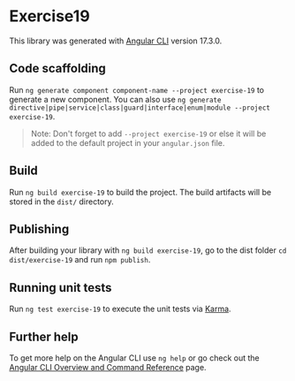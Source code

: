 # Exercise19

This library was generated with [Angular CLI](https://github.com/angular/angular-cli) version 17.3.0.

## Code scaffolding

Run `ng generate component component-name --project exercise-19` to generate a new component. You can also use `ng generate directive|pipe|service|class|guard|interface|enum|module --project exercise-19`.
> Note: Don't forget to add `--project exercise-19` or else it will be added to the default project in your `angular.json` file. 

## Build

Run `ng build exercise-19` to build the project. The build artifacts will be stored in the `dist/` directory.

## Publishing

After building your library with `ng build exercise-19`, go to the dist folder `cd dist/exercise-19` and run `npm publish`.

## Running unit tests

Run `ng test exercise-19` to execute the unit tests via [Karma](https://karma-runner.github.io).

## Further help

To get more help on the Angular CLI use `ng help` or go check out the [Angular CLI Overview and Command Reference](https://angular.io/cli) page.
